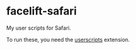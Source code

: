 # facelift-safari

My user scripts for Safari.

To run these, you need the [userscripts] extension.

[userscripts]: https://github.com/quoid/userscripts
